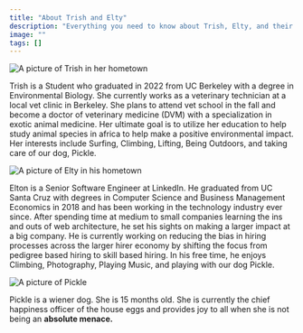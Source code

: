 ```yaml
---
title: "About Trish and Elty"
description: "Everything you need to know about Trish, Elty, and their wiener dog Pickle."
image: ""
tags: []
---
```


![A picture of Trish in her hometown](/images/trish.jpg "A picture of Trish in her hometown")

Trish is a Student who graduated in 2022 from UC Berkeley with a degree in Environmental Biology. She currently works as a veterinary technician at a local vet clinic in Berkeley. She plans to attend vet school in the fall and become a doctor of veterinary medicine (DVM) with a specialization in exotic animal medicine. Her ultimate goal is to utilize her education to help study animal species in africa to help make a positive environmental impact. Her interests include Surfing, Climbing, Lifting, Being Outdoors, and taking care of our dog, Pickle.

![A picture of Elty in his hometown](/images/elty.jpg "A picture of Elty in his hometown")

Elton is a Senior Software Engineer at LinkedIn. He graduated from UC Santa Cruz with degrees in Computer Science and Business Management Economics in 2018 and has been working in the technology industry ever since. After spending time at medium to small companies learning the ins and outs of web architecture, he set his sights on making a larger impact at a big company. He is currently working on reducing the bias in hiring processes across the larger hirer economy by shifting the focus from pedigree based hiring to skill based hiring. In his free time, he enjoys Climbing, Photography, Playing Music, and playing with our dog Pickle.

![A picture of Pickle](/images/pickle.jpg "A picture of Pickle")

Pickle is a wiener dog. She is 15 months old. She is currently the chief happiness officer of the house eggs and provides joy to all when she is not being an **absolute menace.**
